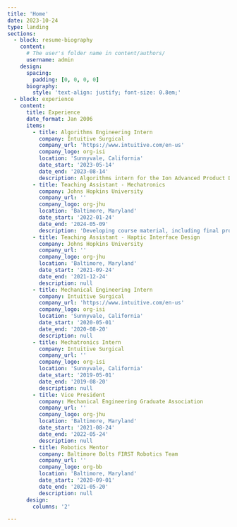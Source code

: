 ```yaml
---
title: 'Home'
date: 2023-10-24
type: landing
sections:
  - block: resume-biography
    content:
      # The user's folder name in content/authors/
      username: admin
    design:
      spacing:
        padding: [0, 0, 0, 0]
      biography:
        style: 'text-align: justify; font-size: 0.8em;'
  - block: experience
    content:
      title: Experience
      date_format: Jan 2006
      items:
        - title: Algorithms Engineering Intern
          company: Intuitive Surgical
          company_url: 'https://www.intuitive.com/en-us'
          company_logo: org-isi
          location: 'Sunnyvale, California'
          date_start: '2023-05-14'
          date_end: '2023-08-14'
          description: Algorithms intern for the Ion Advanced Product Development team.
        - title: Teaching Assistant - Mechatronics
          company: Johns Hopkins University
          company_url: ''
          company_logo: org-jhu
          location: 'Baltimore, Maryland'
          date_start: '2022-01-24'
          date_end: '2024-05-09'
          description: 'Developing course material, including final project "JHockey".'
        - title: Teaching Assistant - Haptic Interface Design
          company: Johns Hopkins University
          company_url: ''
          company_logo: org-jhu
          location: 'Baltimore, Maryland'
          date_start: '2021-09-24'
          date_end: '2021-12-24'
          description: null
        - title: Mechanical Engineering Intern
          company: Intuitive Surgical
          company_url: 'https://www.intuitive.com/en-us'
          company_logo: org-isi
          location: 'Sunnyvale, California'
          date_start: '2020-05-01'
          date_end: '2020-08-20'
          description: null
        - title: Mechatronics Intern
          company: Intuitive Surgical
          company_url: ''
          company_logo: org-isi
          location: 'Sunnyvale, California'
          date_start: '2019-05-01'
          date_end: '2019-08-20'
          description: null
        - title: Vice President
          company: Mechanical Engineering Graduate Association
          company_url: ''
          company_logo: org-jhu
          location: 'Baltimore, Maryland'
          date_start: '2021-08-24'
          date_end: '2022-05-24'
          description: null
        - title: Robotics Mentor
          company: Baltimore Bolts FIRST Robotics Team
          company_url: ''
          company_logo: org-bb
          location: 'Baltimore, Maryland'
          date_start: '2020-09-01'
          date_end: '2021-05-20'
          description: null
      design:
        columns: '2'

---
```

